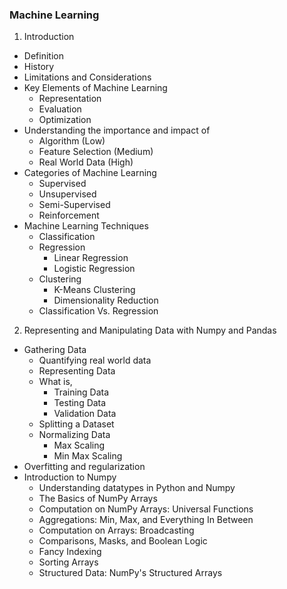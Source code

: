 ### Machine Learning

1. Introduction
  - Definition
  - History
  - Limitations and Considerations
  - Key Elements of Machine Learning
    - Representation
    - Evaluation
    - Optimization
  - Understanding the importance and impact of
    - Algorithm (Low)
    - Feature Selection (Medium)
    - Real World Data (High)
  - Categories of Machine Learning
    - Supervised
    - Unsupervised
    - Semi-Supervised
    - Reinforcement
  - Machine Learning Techniques
    - Classification
    - Regression
      - Linear Regression
      - Logistic Regression
    - Clustering
      - K-Means Clustering
      - Dimensionality Reduction
    - Classification Vs. Regression
2. Representing and Manipulating Data with Numpy and Pandas
  - Gathering Data
    - Quantifying real world data
    - Representing Data
    - What is,
      - Training Data
      - Testing Data
      - Validation Data
    - Splitting a Dataset
    - Normalizing Data
      - Max Scaling
      - Min Max Scaling
  - Overfitting and regularization
  - Introduction to Numpy
    - Understanding datatypes in Python and Numpy
    - The Basics of NumPy Arrays
    - Computation on NumPy Arrays: Universal Functions
    - Aggregations: Min, Max, and Everything In Between
    - Computation on Arrays: Broadcasting
    - Comparisons, Masks, and Boolean Logic
    - Fancy Indexing
    - Sorting Arrays
    - Structured Data: NumPy's Structured Arrays
